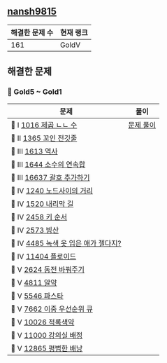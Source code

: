 ## [nansh9815](https://solved.ac/profile/nansh9815)
|해결한 문제 수|현재 랭크|
|-----|-----|
|161|GoldV |








## 해결한 문제
### 💛 Gold5 ~ Gold1
|문제|풀이|
|---|---|
|💛 I [1016	제곱 ㄴㄴ 수	](algorithm/algorithm/1016.cpp)|[문제 풀이](https://rosyhuedoyou.tistory.com/15)|
|💛 II [1365	꼬인 전깃줄](algorithm/algorithm/1365.cpp) ||
|💛 III [1613	역사](algorithm/algorithm/1613.cpp)||
|💛 III [1644	소수의 연속합](algorithm/algorithm/1644.cpp)||
|💛 III [16637	괄호 추가하기](algorithm/algorithm/16637.cpp)||
|💛 IV [1240	노드사이의 거리](algorithm/algorithm/1240.cpp)	||
|💛 IV [1520	내리막 길](algorithm/algorithm/1520.cpp)||
|💛 IV [2458	키 순서](algorithm/algorithm/2458.cpp)||
|💛 IV [2573	빙산](algorithm/algorithm/2573.cpp)||
|💛 IV [4485	녹색 옷 입은 애가 젤다지?](algorithm/algorithm/4485_1.cpp)||
|💛 IV [11404	플로이드](algorithm/algorithm/11404.cpp)||
|💛 V [2624	동전 바꿔주기](algorithm/algorithm/2624.cpp)||
|💛 V [4811	알약](algorithm/algorithm/4811.cpp)||
|💛 V [5546	파스타](algorithm/algorithm/5546.cpp)||
|💛 V [7662	이중 우선순위 큐](algorithm/algorithm/7662_1.cpp)||
|💛 V [10026	적록색약](algorithm/algorithm/10026.cpp)||
|💛 V [11000	강의실 배정](algorithm/algorithm/11000.cpp)||
|💛 V [12865	평범한 배낭](algorithm/algorithm/12865.cpp)||
